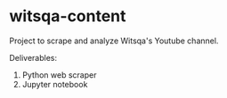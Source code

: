 # witsqa-content
Project to scrape and analyze Witsqa's Youtube channel.

Deliverables:
1. Python web scraper
2. Jupyter notebook

